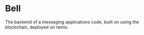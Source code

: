 # Bell
The backend of a messaging applications code, built on using the blockchain, deployed on remix.
